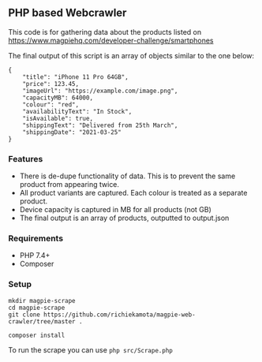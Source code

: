 ## PHP based Webcrawler

This code is for gathering data about the products listed on https://www.magpiehq.com/developer-challenge/smartphones

The final output of this script is an array of objects similar to the one below:

```
{
    "title": "iPhone 11 Pro 64GB",
    "price": 123.45,
    "imageUrl": "https://example.com/image.png",
    "capacityMB": 64000,
    "colour": "red",
    "availabilityText": "In Stock",
    "isAvailable": true,
    "shippingText": "Delivered from 25th March",
    "shippingDate": "2021-03-25"
}

```
### Features
* There is de-dupe functionality of data. This is to prevent the same product from appearing twice.
* All product variants are captured. Each colour is treated as a separate product.
* Device capacity is captured in MB for all products (not GB)
* The final output is an array of products, outputted to output.json

### Requirements

* PHP 7.4+
* Composer

### Setup

```
mkdir magpie-scrape
cd magpie-scrape
git clone https://github.com/richiekamota/magpie-web-crawler/tree/master .

composer install
```

To run the scrape you can use `php src/Scrape.php`
